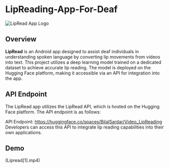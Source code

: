 # LipReading-App-For-Deaf

![LipRead App Logo]([app_logo.png](https://github.com/BilalSardar009/LipReading-App-For-Deaf/blob/main/src/main/res/drawable/logo.png))

## Overview

**LipRead** is an Android app designed to assist deaf individuals in understanding spoken language by converting lip movements from videos into text. This project utilizes a deep learning model trained on a dedicated dataset to achieve accurate lip reading. The model is deployed on the Hugging Face platform, making it accessible via an API for integration into the app.

## API Endpoint
The LipRead app utilizes the LipRead API, which is hosted on the Hugging Face platform. The API endpoint is as follows:

API Endpoint: https://huggingface.co/spaces/BilalSardar/Video_LipReading
Developers can access this API to integrate lip reading capabilities into their own applications.

## Demo 
(Lipread[1].mp4)

